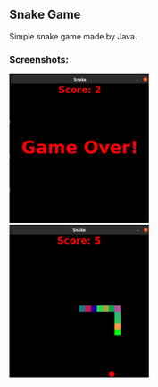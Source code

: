 ## Snake Game
Simple snake game made by Java.

### Screenshots:
<img src="./screenshots/img1.png" alt="screenshot" width="250">
<br/>
<img src="./screenshots/img2.png" alt="screenshot" width="250">